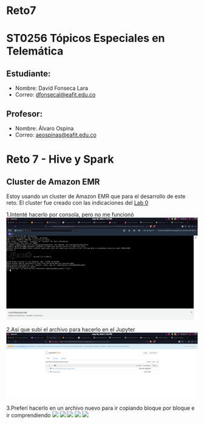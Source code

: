 # Reto7
# ST0256 Tópicos Especiales en Telemática

## Estudiante:
- Nombre: David Fonseca Lara
- Correo: dfonsecal@eafit.edu.co

## Profesor:
- Nombre: Álvaro Ospina
- Correo: aeospinas@eafit.edu.co

# Reto 7 - Hive y Spark
## Cluster de Amazon EMR
Estoy usando un cluster de Amazon EMR que para el desarrollo de este reto. El cluster fue creado con las indicaciones del
[Lab 0](https://github.com/st0263eafit/st0263-241/blob/main/bigdata/00-lab-aws-emr/Install-AWS-EMR.pdf)

1.Intenté hacerlo por consola, pero no me funcionó
![](./Images/ConsolaMaster.png)

2.Así que subí el archivo para hacerlo en el Jupyter
![](./Images/SubiendoArchivo.png)

3.Preferí hacerlo en un archivo nuevo para ir copiando bloque por bloque e ir comprendiendo
![](./Images/SubiendoJupyter1.png)
![](./Images/SubiendoJupyter2.png)
![](./Images/SubiendoJupyter3.png)
![](./Images/SubiendoJupyter4.png)
![](./Images/SubiendoJupyter5.png)

